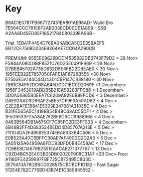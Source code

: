 # Key
B6AC1E0787FB687727451EA801AE98AD- Walid Bro
7E564CCC791E8F2AB3038CD00DE1A899 - SSB
A2AA8D45ED85F18521784080339EA96B - <RONY VAI>


Trial:
1EBA1F4454D76BA04ABCA5C2E35BAEF5
6B72CF7508D034E9304AE7CC04A290CB





PREMIUM:
955EE09629BCE14535932DB3743F79D2 < 28 Nov>
F5844A090D8BF8521C76D3520091FB69 < 29 Nov>
D7BEB45702A735D632D8E4FBD2DBEAE0 < 30 Nov.>
195FEEB22E785705CFAFE1AF8726B556 <30 Nov>
E7503E5A144C44D43D1C9F147CB38180 < 30 Nov>
78B1C84952DC6BA645DCD71BC0D2069F <1 December>
1956F3463019ADDB5B21EA53263FFC86 < 1 December>
5D0A56B65B0EEA7CE209A92E0B9EFCD6 < 3 December>
DAE92AAD3D66AF25BE57CF9F3A50AD62 < 4 Dec >
C2E2BAFE1B841E5393E347381A31035C < 4 Dec >
B31FE565A5C14189B54B4BC68AC55DF1 < 4 Dec >
1F5D9533F25A8AE7A2BF8C9CC9988968 < 4 Dec >
9483B564DB1A675CF7C85FC2DE3FF333 < 4 December>
6B49B2FF4D683534BEDD4D65707A213E < 5 Dec >
7111D4DA2F4958E5374EBA8333B4C506 < 5 Dec >
E0B523A40C6BFFC30AE7AF49C3C2D2A3 < 5 Dec >
5A55125A64959A6FDC93DFD0B4E459AC < 17 Dec >
7C9BE8C14679B2551EA4CAE271377767 < 13 Dec>
C92D4BC52E4C3B05DB02020F908C31A7 <23 Dec> 
Free:
A116DFE4259997FBF725C872495C803C - <BABU>
3E75A10A79DBBCD028575CBCBCF1D182 - Fast Sugar
512E4E782C776BD43B74E1C389845552 - <Modarator>
